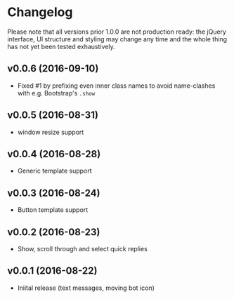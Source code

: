 # Changelog

Please note that all versions prior 1.0.0 are not production ready: the jQuery interface, UI structure and styling may change any time and the whole thing has not yet been tested exhaustively.

## v0.0.6 (2016-09-10)

- Fixed #1 by prefixing even inner class names to avoid name-clashes with e.g. Bootstrap's `.show`

## v0.0.5 (2016-08-31)

- window resize support

## v0.0.4 (2016-08-28)

- Generic template support

## v0.0.3 (2016-08-24)

- Button template support

## v0.0.2 (2016-08-23)

- Show, scroll through and select quick replies

## v0.0.1 (2016-08-22)

- Iniital release (text messages, moving bot icon)
